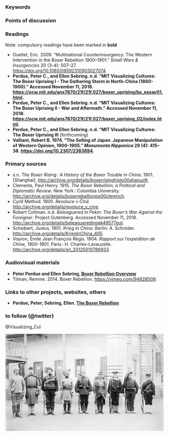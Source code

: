 ### Keywords


### Points of discussion


### Readings
Note: compulsory readings have been marked in **bold**

* Ouellet, Eric. 2009. “Multinational Counterinsurgency: The Western Intervention in the Boxer Rebellion 1900–1901.” *Small Wars & Insurgencies* 20 (3–4): 507–27. https://doi.org/10.1080/09592310903027074.
* **Perdue, Peter C., and Ellen Sebring. n.d. “MIT Visualizing Cultures: The Boxer Uprising I - The Gathering Storm in North-China (1860-1900).” Accessed November 11, 2018. https://ocw.mit.edu/ans7870/21f/21f.027/boxer_uprising/bx_essay01.html.**
* **Perdue, Peter C., and Ellen Sebring. n.d. “MIT Visualizing Cultures: The Boxer Uprising II - War and Aftermath.” Accessed November 11, 2018. https://ocw.mit.edu/ans7870/21f/21f.027/boxer_uprising_02/index.html.**
* **Perdue, Peter C., and Ellen Sebring. n.d. “MIT Visualizing Cultures: The Boxer Uprising III** (forthcoming)
* **Valliant, Robert B. 1974. “The Selling of Japan. Japanese Manipulation of Western Opinion, 1900-1905.” *Monumenta Nipponica* 29 (4): 415–38. https://doi.org/10.2307/2383894.**

### Primary sources

* s.n. *The Boxer Rising : A History of the Boxer Trouble in China*. 1901. [Shanghai]. http://archive.org/details/boxerrisinghisto00shanuoft.
* Clements, Paul Henry. 1915. *The Boxer Rebellion; a Political and Diplomatic Review*. New York : Columbia University. http://archive.org/details/boxerrebellionpo00clemrich.
* Cyrill Method. 1900. *Revoluce v Číně*. http://archive.org/details/revoluce_v_cine.
* Robert Coltman. n.d. *Beleaguered in Pekin: The Boxer’s War Against the Foreigner*. Project Gutenberg. Accessed November 11, 2018. http://archive.org/details/beleagueredinpek49577gut.
* Scheibert, Justus. 1901. *Krieg in China*. Berlin: A. Schröder. http://archive.org/details/KriegInChina_405.
* Voyron, Émile Jean François Régis. 1904. *Rapport sur l’expédition de Chine, 1900-1901*. Paris : H. Charles-Lavauzelle. http://archive.org/details/gri_33125010786933.


### Audiovisual materials

* **Peter Perdue and Ellen Sebring, [Boxer Rebellion Overview](https://techtv.mit.edu/videos/6805d177e4394255a42ab2508f132861/)**
* Tilman, Remme. 2014. Boxer Rebellion. https://vimeo.com/94828509.


### Links to other projects, websites, others

* **Perdue, Peter; Sebring, Ellen. [The Boxer Rebellion](https://ocw.mit.edu/ans7870/21f/21f.027/boxer_uprising/pdf/bx_essay01.pdf)**

### to follow (@twitter)
@Visualizing_Cul

![Troops of the eight nations alliance](images/Troops_of_the_Eight_nations_alliance_1900.jpg)
